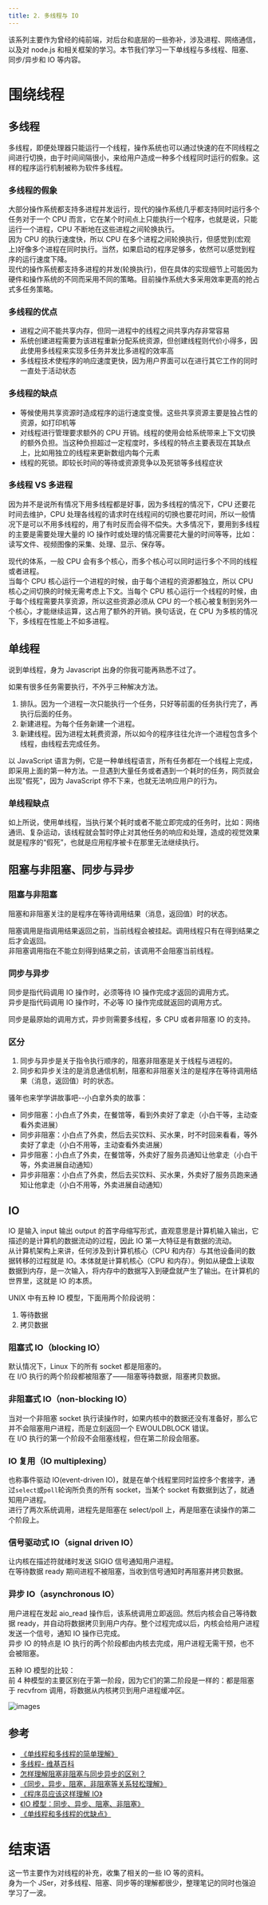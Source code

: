 ```yaml
---
title: 2. 多线程与 IO
---
```


该系列主要作为曾经的纯前端，对后台和底层的一些弥补，涉及进程、网络通信，以及对 node.js 和相关框架的学习。本节我们学习一下单线程与多线程、阻塞、同步/异步和 IO 等内容。

<!--more-->

# 围绕线程

## 多线程

多线程，即便处理器只能运行一个线程，操作系统也可以通过快速的在不同线程之间进行切换，由于时间间隔很小，来给用户造成一种多个线程同时运行的假象。这样的程序运行机制被称为软件多线程。

### 多线程的假象

大部分操作系统都支持多进程并发运行，现代的操作系统几乎都支持同时运行多个任务对于一个 CPU 而言，它在某个时间点上只能执行一个程序，也就是说，只能运行一个进程，CPU 不断地在这些进程之间轮换执行。  
因为 CPU 的执行速度快，所以 CPU 在多个进程之间轮换执行，但感觉到(宏观上)好像多个进程在同时执行。当然，如果启动的程序足够多，依然可以感觉到程序的运行速度下降。  
现代的操作系统都支持多进程的并发(轮换执行)，但在具体的实现细节上可能因为硬件和操作系统的不同而采用不同的策略。目前操作系统大多采用效率更高的抢占式多任务策略。  

### 多线程的优点

- 进程之间不能共享内存，但同一进程中的线程之间共享内存非常容易
- 系统创建进程需要为该进程重新分配系统资源，但创建线程则代价小得多，因此使用多线程来实现多任务并发比多进程的效率高
- 多线程技术使程序的响应速度更快，因为用户界面可以在进行其它工作的同时一直处于活动状态

### 多线程的缺点

- 等候使用共享资源时造成程序的运行速度变慢。这些共享资源主要是独占性的资源，如打印机等
- 对线程进行管理要求额外的 CPU 开销。线程的使用会给系统带来上下文切换的额外负担。当这种负担超过一定程度时，多线程的特点主要表现在其缺点上，比如用独立的线程来更新数组内每个元素
- 线程的死锁。即较长时间的等待或资源竞争以及死锁等多线程症状

### 多线程 VS 多进程

因为并不是说所有情况下用多线程都是好事，因为多线程的情况下，CPU 还要花时间去维护，CPU 处理各线程的请求时在线程间的切换也要花时间，所以一般情况下是可以不用多线程的，用了有时反而会得不偿失。大多情况下，要用到多线程的主要是需要处理大量的 IO 操作时或处理的情况需要花大量的时间等等，比如：读写文件、视频图像的采集、处理、显示、保存等。

现代的体系，一般 CPU 会有多个核心，而多个核心可以同时运行多个不同的线程或者进程。  
当每个 CPU 核心运行一个进程的时候，由于每个进程的资源都独立，所以 CPU 核心之间切换的时候无需考虑上下文。当每个 CPU 核心运行一个线程的时候，由于每个线程需要共享资源，所以这些资源必须从 CPU 的一个核心被复制到另外一个核心，才能继续运算，这占用了额外的开销。换句话说，在 CPU 为多核的情况下，多线程在性能上不如多进程。

## 单线程

说到单线程，身为 Javascript 出身的你我可能再熟悉不过了。

如果有很多任务需要执行，不外乎三种解决方法。

1. 排队。因为一个进程一次只能执行一个任务，只好等前面的任务执行完了，再执行后面的任务。
2. 新建进程。为每个任务新建一个进程。
3. 新建线程。因为进程太耗费资源，所以如今的程序往往允许一个进程包含多个线程，由线程去完成任务。

以 JavaScript 语言为例，它是一种单线程语言，所有任务都在一个线程上完成，即采用上面的第一种方法。一旦遇到大量任务或者遇到一个耗时的任务，网页就会出现"假死"，因为 JavaScript 停不下来，也就无法响应用户的行为。

### 单线程缺点

如上所说，使用单线程，当执行某个耗时或者不能立即完成的任务时，比如：网络通讯、复杂运动，该线程就会暂时停止对其他任务的响应和处理，造成的视觉效果就是程序的“假死”，也就是应用程序被卡在那里无法继续执行。

## 阻塞与非阻塞、同步与异步

### 阻塞与非阻塞

阻塞和非阻塞关注的是程序在等待调用结果（消息，返回值）时的状态。

阻塞调用是指调用结果返回之前，当前线程会被挂起。调用线程只有在得到结果之后才会返回。  
非阻塞调用指在不能立刻得到结果之前，该调用不会阻塞当前线程。  

### 同步与异步

同步是指代码调用 IO 操作时，必须等待 IO 操作完成才返回的调用方式。  
异步是指代码调用 IO 操作时，不必等 IO 操作完成就返回的调用方式。  

同步是最原始的调用方式，异步则需要多线程，多 CPU 或者非阻塞 IO 的支持。

### 区分

1. 同步与异步是关于指令执行顺序的，阻塞非阻塞是关于线程与进程的。  
2. 同步和异步关注的是消息通信机制，阻塞和非阻塞关注的是程序在等待调用结果（消息，返回值）时的状态。  

骚年也来学学讲故事吧--小白拿外卖的故事：

- 同步阻塞：小白点了外卖，在餐馆等，看到外卖好了拿走（小白干等，主动查看外卖进展）
- 同步非阻塞：小白点了外卖，然后去买饮料、买水果，时不时回来看看，等外卖好了拿走（小白不用等，主动查看外卖进展）
- 异步阻塞：小白点了外卖，在餐馆等，外卖好了服务员通知让他拿走（小白干等，外卖进展自动通知）
- 异步非阻塞：小白点了外卖，然后去买饮料、买水果，外卖好了服务员跑来通知让他拿走（小白不用等，外卖进展自动通知）

## IO

IO 是输入 input 输出 output 的首字母缩写形式，直观意思是计算机输入输出，它描述的是计算机的数据流动的过程，因此 IO 第一大特征是有数据的流动。  
从计算机架构上来讲，任何涉及到计算机核心（CPU 和内存）与其他设备间的数据转移的过程就是 IO。本体就是计算机核心（CPU 和内存）。例如从硬盘上读取数据到内存，是一次输入，将内存中的数据写入到硬盘就产生了输出。在计算机的世界里，这就是 IO 的本质。  

UNIX 中有五种 IO 模型，下面用两个阶段说明：

1. 等待数据
2. 拷贝数据

### 阻塞式 IO（blocking IO）

默认情况下，Linux 下的所有 socket 都是阻塞的。  
在 I/O 执行的两个阶段都被阻塞了——阻塞等待数据，阻塞拷贝数据。  

### 非阻塞式 IO（non-blocking IO）

当对一个非阻塞 socket 执行读操作时，如果内核中的数据还没有准备好，那么它并不会阻塞用户进程，而是立刻返回一个 EWOULDBLOCK 错误。  
在 I/O 执行的第一个阶段不会阻塞线程，但在第二阶段会阻塞。  

### IO 复用（IO multiplexing）

也称事件驱动 IO(event-driven IO)，就是在单个线程里同时监控多个套接字，通过`select`或`poll`轮询所负责的所有 socket，当某个 socket 有数据到达了，就通知用户进程。  
进行了两次系统调用，进程先是阻塞在 select/poll 上，再是阻塞在读操作的第二个阶段上。  

### 信号驱动式 IO（signal driven IO）

让内核在描述符就绪时发送 SIGIO 信号通知用户进程。  
在等待数据 ready 期间进程不被阻塞，当收到信号通知时再阻塞并拷贝数据。  

### 异步 IO（asynchronous IO）

用户进程在发起 aio_read 操作后，该系统调用立即返回。然后内核会自己等待数据 ready，并自动将数据拷贝到用户内存。整个过程完成以后，内核会给用户进程发送一个信号，通知 IO 操作已完成。  
异步 IO 的特点是 IO 执行的两个阶段都由内核去完成，用户进程无需干预，也不会被阻塞。  

五种 IO 模型的比较：  
前 4 种模型的主要区别在于第一阶段，因为它们的第二阶段是一样的：都是阻塞于 recvfrom 调用，将数据从内核拷贝到用户进程缓冲区。  

![images](https://github-imglib-1255459943.cos.ap-chengdu.myqcloud.com/20160718170600861)

## 参考

- [《单线程和多线程的简单理解》](http://www.jianshu.com/p/7d9686cfcfbf)
- [多线程- 维基百科](https://zh.wikipedia.org/wiki/%E5%A4%9A%E7%BA%BF%E7%A8%8B)
- [怎样理解阻塞非阻塞与同步异步的区别？](https://www.zhihu.com/question/19732473)
- [《同步，异步，阻塞，非阻塞等关系轻松理解》](https://github.com/calidion/calidion.github.io/issues/40)
- [《程序员应该这样理解 IO》](http://www.jianshu.com/p/fa7bdc4f3de7)
- [《IO 模型：同步、异步、阻塞、非阻塞》](https://songlee24.github.io/2016/07/19/explanation-of-5-IO-models/)
- [《单线程和多线程的优缺点》](http://blog.sina.com.cn/s/blog_4e8b57db0100o1ji.html)

# 结束语

这一节主要作为对线程的补充，收集了相关的一些 IO 等的资料。  
身为一个 JSer，对多线程、阻塞、同步等的理解都很少，整理笔记的同时也强迫学习了一波。
